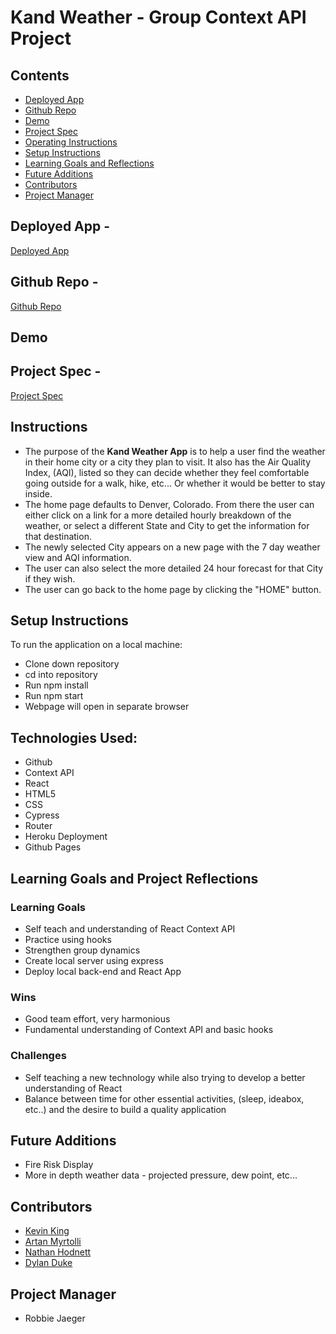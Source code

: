 # Kand Weather - Group Context API Project
## Contents
* [Deployed App](#deployed-app)
* [Github Repo](#github-repo)
* [Demo](#demo)
* [Project Spec](#project-spec)
* [Operating Instructions](#operating-instructions)
* [Setup Instructions](#setup-instructions)
* [Learning Goals and Reflections](#learning-goals-and-reflections)
* [Future Additions](#future-additions)
* [Contributors](#contributors)
* [Project Manager](#project-manager)

## Deployed App -
[Deployed App](https://artanmyrtolli.github.io/kandweather/)

## Github Repo -
[Github Repo](https://github.com/artanmyrtolli/kandweather)

## Demo
[](https://user-images.githubusercontent.com/92772785/172289617-17b4b317-9343-4d1b-97f4-bbca25151251.gif)




## Project Spec -
[Project Spec](https://frontend.turing.edu/projects/module-3/stretch.html)

## Instructions
* The purpose of the **Kand Weather App** is to help a user find the weather in their home city or a city they plan to visit. It also has the Air Quality Index, (AQI), listed so they can decide whether they feel comfortable going outside for a walk, hike, etc... Or whether it would be better to stay inside.
* The home page defaults to Denver, Colorado. From there the user can either click on a link for a more detailed hourly breakdown of the weather, or select a different State and City to get the information for that destination.
* The newly selected City appears on a new page with the 7 day weather view and AQI information.
* The user can also select the more detailed 24 hour forecast for that City if they wish.
* The user can go back to the home page by clicking the "HOME" button.

## Setup Instructions
To run the application on a local machine:

* Clone down repository
* cd into repository
* Run npm install
* Run npm start
* Webpage will open in separate browser

## Technologies Used:
* Github
* Context API
* React
* HTML5
* CSS
* Cypress
* Router
* Heroku Deployment
* Github Pages

## Learning Goals and Project Reflections
### Learning Goals
* Self teach and understanding of React Context API
* Practice using hooks
* Strengthen group dynamics
* Create local server using express
* Deploy local back-end and React App

### Wins
* Good team effort, very harmonious
* Fundamental understanding of Context API and basic hooks

### Challenges
* Self teaching a new technology while also trying to develop a better understanding of React
* Balance between time for other essential activities, (sleep, ideabox, etc..) and the desire to build a quality application

## Future Additions
* Fire Risk Display
* More in depth weather data - projected pressure, dew point, etc...

## Contributors
* [Kevin King](https://github.com/King13k)
* [Artan Myrtolli](https://github.com/artanmyrtolli)
* [Nathan Hodnett](https://github.com/nhodnett)
* [Dylan Duke](https://github.com/laytonmaes)

## Project Manager
* Robbie Jaeger
